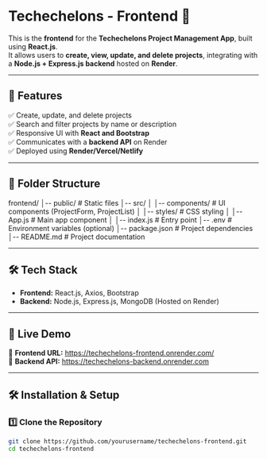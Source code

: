 # **Techechelons - Frontend** 🚀  

This is the **frontend** for the **Techechelons Project Management App**, built using **React.js**.  
It allows users to **create, view, update, and delete projects**, integrating with a **Node.js + Express.js backend** hosted on **Render**.

---

## **📌 Features**
✅ Create, update, and delete projects  
✅ Search and filter projects by name or description  
✅ Responsive UI with **React and Bootstrap**  
✅ Communicates with a **backend API** on Render  
✅ Deployed using **Render/Vercel/Netlify**  

---

## **📂 Folder Structure**
frontend/ │-- public/ # Static files │-- src/ │ │-- components/ # UI components (ProjectForm, ProjectList) │ │-- styles/ # CSS styling │ │-- App.js # Main app component │ │-- index.js # Entry point │-- .env # Environment variables (optional) │-- package.json # Project dependencies │-- README.md # Project documentation


---

## **🛠️ Tech Stack**
- **Frontend:** React.js, Axios, Bootstrap  
- **Backend:** Node.js, Express.js, MongoDB (Hosted on Render)  

---

## **🚀 Live Demo**  
🔗 **Frontend URL:** https://techechelons-frontend.onrender.com/  
🔗 **Backend API:**  https://techechelons-backend.onrender.com

---

## **🛠️ Installation & Setup**
### **1️⃣ Clone the Repository**
```sh
git clone https://github.com/yourusername/techechelons-frontend.git
cd techechelons-frontend

